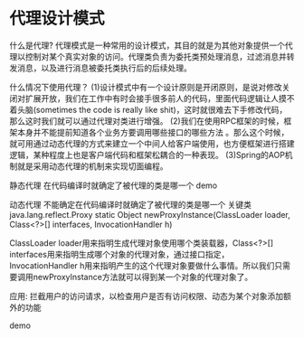 # 代理设计模式

什么是代理?
代理模式是一种常用的设计模式，其目的就是为其他对象提供一个代理以控制对某个真实对象的访问。代理类负责为委托类预处理消息，过滤消息并转发消息，以及进行消息被委托类执行后的后续处理。

什么情况下使用代理？
(1)设计模式中有一个设计原则是开闭原则，是说对修改关闭对扩展开放，我们在工作中有时会接手很多前人的代码，里面代码逻辑让人摸不着头脑(sometimes the code is really like shit)，这时就很难去下手修改代码，那么这时我们就可以通过代理对类进行增强。
(2)我们在使用RPC框架的时候，框架本身并不能提前知道各个业务方要调用哪些接口的哪些方法 。那么这个时候，就可用通过动态代理的方式来建立一个中间人给客户端使用，也方便框架进行搭建逻辑，某种程度上也是客户端代码和框架松耦合的一种表现。
(3)Spring的AOP机制就是采用动态代理的机制来实现切面编程。

静态代理
在代码编译时就确定了被代理的类是哪一个
demo

动态代理
不能确定在代码编译时就确定了被代理的类是哪一个
关键类 java.lang.reflect.Proxy
static Object newProxyInstance(ClassLoader loader, Class<?>[] interfaces, InvocationHandler h)

ClassLoader loader用来指明生成代理对象使用哪个类装载器，Class<?>[] interfaces用来指明生成哪个对象的代理对象，通过接口指定，InvocationHandler h用来指明产生的这个代理对象要做什么事情。所以我们只需要调用newProxyInstance方法就可以得到某一个对象的代理对象了。

应用: 拦截用户的访问请求，以检查用户是否有访问权限、动态为某个对象添加额外的功能

demo


